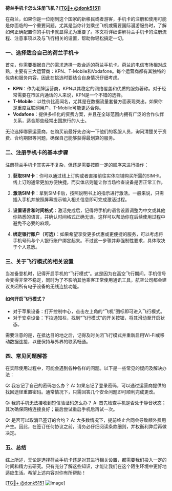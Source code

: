 **荷兰手机卡怎么注册飞机？[[TG💪+ @donk5151](https://t.me/s/donk5151)]**

在荷兰，如果你是一位刚到这个国家的新移民或者游客，手机卡的注册和使用可能是你面临的一个重要问题。尤其是当你计划乘坐飞机或需要国际漫游服务时，了解如何正确配置你的手机卡就显得尤为重要了。本文将详细讲解荷兰手机卡的注册流程、注意事项以及与飞行相关的设置，帮助你轻松搞定一切。

### 一、选择适合自己的荷兰手机卡

首先，你需要根据自己的需求选择一款合适的荷兰手机卡。荷兰的电信市场相对成熟，主要有三大运营商：KPN、T-Mobile和Vodafone。每个运营商都有其独特的优势和服务内容，因此在挑选时要结合自身情况仔细考虑。

- **KPN**：作为老牌运营商，KPN以其稳定的网络覆盖和优质的服务著称。对于经常需要在市区内通话的人来说，KPN是一个不错的选择。
- **T-Mobile**：以性价比高闻名，尤其是在数据流量套餐方面表现突出。如果你是重度互联网用户，T-Mobile可能更适合你。
- **Vodafone**：提供多样化的资费方案，并且在全球范围内拥有广泛的合作伙伴关系，适合那些经常出国旅行的人士。

无论选择哪家运营商，在购买前最好先咨询一下他们的客服人员，询问清楚关于资费、合约期限等问题，确保自己能够获得最划算的服务。

### 二、注册手机卡的基本步骤

注册荷兰手机卡其实并不复杂，但还是需要按照一定的顺序来进行操作：

1. **获取SIM卡**：你可以通过线上订购或者直接前往实体店铺购买所需的SIM卡。线上订购通常更加方便快捷，而实体店则能让你当场检查设备是否正常工作。
   
2. **激活SIM卡**：拿到SIM卡后，按照说明书上的指示进行激活。一般来说，只需插入手机并按照屏幕提示输入相关信息即可完成激活过程。

3. **设置语言和时间格式**：激活完成后，记得将手机的语言设置调整为中文或其他你熟悉的语言，并确认时间格式正确无误。这样可以帮助你在后续使用过程中避免不必要的麻烦。

4. **绑定银行账户（可选）**：如果希望享受更多优惠或更便捷的服务，可以考虑将手机号码与个人银行账户绑定起来。不过这一步骤并非强制性要求，具体取决于个人意愿。

### 三、关于飞行模式的相关设置

当准备登机时，记得开启手机的“飞行模式”。这是因为在高空飞行期间，手机信号会变得非常不稳定，同时为了不影响其他乘客正常使用通讯工具，航空公司都会建议关闭所有电子设备的无线连接功能。

#### 如何开启飞行模式？

- 对于苹果设备：打开控制中心，点击左上角的“飞机”图标即可进入飞行模式。
- 对于安卓设备：下拉通知栏，找到“飞行模式”的开关按钮，将其滑动至开启状态。

需要注意的是，在抵达目的地之后，记得及时关闭飞行模式并重新启用Wi-Fi或移动数据连接，以便保持与外界的联系畅通。

### 四、常见问题解答

在实际使用过程中，可能会遇到各种各样的问题。以下是一些常见的疑问及解决办法：

Q: 我忘记了自己的密码怎么办？
A: 如果忘记了登录密码，可以通过运营商提供的找回途径重置密码。通常情况下，只需回答几个安全问题即可顺利完成更改。

Q: 我的手机无法接收到短信验证码怎么办？
A: 首先检查手机是否处于静音状态；其次确保网络连接良好；最后尝试重启手机后再试一次。

Q: 是否可以取消已签订的合约？
A: 大多数情况下，提前终止合同会导致额外费用产生。因此，在签订任何协议之前，请务必仔细阅读条款细则，并权衡利弊后再做决定。

### 五、总结

综上所述，无论是选择荷兰手机卡还是对其进行相关设置，都需要我们投入一定的时间和精力去研究。只有充分了解这些知识，才能让我们在这个陌生环境中更好地适应生活。希望上述内容对你有所帮助！

[[TG💪+ @donk5151](https://t.me/s/donk5151) ![Image](https://i.postimg.cc/rwNCRYN7/Snipaste-2025-04-30-17-27-05.png)]